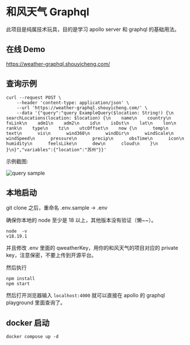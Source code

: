 # 和风天气 Graphql 

此项目是纯属技术玩具，目的是学习 apollo server 和 graphql 的基础用法。

## 在线 Demo

https://weather-graphql.shouyicheng.com/

## 查询示例

```
curl --request POST \
    --header 'content-type: application/json' \
    --url 'https://weather-graphql.shouyicheng.com/' \
    --data '{"query":"query ExampleQuery($location: String!) {\n  searchLocations(location: $location) {\n    name\n    country\n    fxLink\n    adm1\n    adm2\n    id\n    isDst\n    lat\n    lon\n    rank\n    type\n    tz\n    utcOffset\n    now {\n      temp\n      text\n      vis\n      wind360\n      windDir\n      windScale\n      windSpeed\n      pressure\n      precip\n      obsTime\n      icon\n      humidity\n      feelsLike\n      dew\n      cloud\n    }\n  }\n}","variables":{"location":"苏州"}}'
```

示例截图:

![query sample](https://raw.githubusercontent.com/wujun4code/weather-graphql/main/image.png)

## 本地启动

git clone 之后，重命名 .env.sample -> .env

确保你本地的 node 至少是 18 以上，其他版本没有验证（懒~~）。

```shell
node  -v
v18.19.1
```

并且修改 .env 里面的 qweatherKey，用你的和风天气的项目对应的 private key，注意保密，不要上传到开源平台。

然后执行

```shell
npm install
npm start
```

然后打开浏览器输入 `localhost:4000` 就可以直接在 apollo 的 graphql playground 里面查询了。


## docker 启动

```shell
docker compose up -d
```
